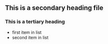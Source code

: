 ## This is a secondary heading file
### This is a tertiary heading
* first item in list
* second item in list
